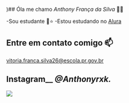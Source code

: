 )## Óla me chamo _Anthony França da Silva_ 🦋🌙


-Sou estudante 🖤⭐
-Estou estudando no [Alura](https://www.alura.com.br)

## Entre em contato comigo 📫
vitoria.franca.silva26@escola.pr.gov.br

## Instagram__ _@Anthonyrxk._

![](https://tenor.com/pt-BR/view/alucard-castlevania-gif-18998830)  
